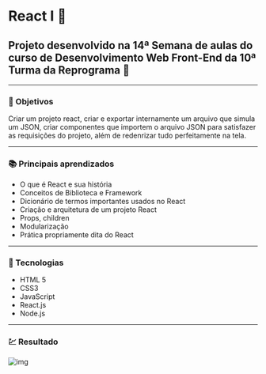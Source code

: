 # React I :tada:
## Projeto desenvolvido na 14ª Semana de aulas do curso de Desenvolvimento Web Front-End da 10ª Turma da Reprograma :purple_heart:

---
### :dart: Objetivos 

Criar um projeto react, criar e exportar internamente um arquivo que simula um JSON, criar componentes que importem o arquivo JSON para satisfazer as requisições do projeto, além de redenrizar tudo perfeitamente na tela.

---
### :books: Principais aprendizados

* O que é React e sua história
* Conceitos de Biblioteca e Framework
* Dicionário de termos importantes usados no React
* Criação e arquitetura de um projeto React 
* Props, children
* Modularização
* Prática propriamente dita do React

---
### :wrench: Tecnologias 

- HTML 5
- CSS3
- JavaScript
- React.js
- Node.js

---
### :chart: Resultado

![img](../src/assets/img/tela_final.png)


